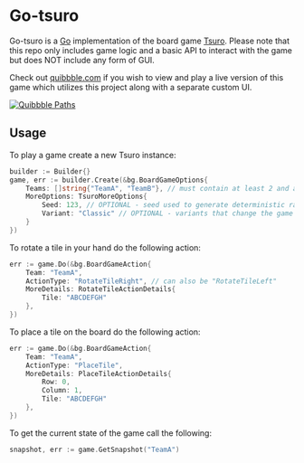 # Go-tsuro

Go-tsuro is a [Go](https://golang.org) implementation of the board game [Tsuro](https://boardgamegeek.com/boardgame/16992/tsuro). Please note that this repo only includes game logic and a basic API to interact with the game but does NOT include any form of GUI.

Check out [quibbble.com](https://quibbble.com/paths) if you wish to view and play a live version of this game which utilizes this project along with a separate custom UI.

[![Quibbble Paths](https://i.imgur.com/xdtMvHf.png)](https://quibbble.com/paths)

## Usage

To play a game create a new Tsuro instance:
```go
builder := Builder{}
game, err := builder.Create(&bg.BoardGameOptions{
    Teams: []string{"TeamA", "TeamB"}, // must contain at least 2 and at most 8 teams
    MoreOptions: TsuroMoreOptions{
        Seed: 123, // OPTIONAL - seed used to generate deterministic randomness which defaults to 0
        Variant: "Classic" // OPTIONAL - variants that change the game rules i.e. Classic (default), LongestPath, MostCrossings, OpenTiles, or Solo
    }
})
```

To rotate a tile in your hand do the following action:
```go
err := game.Do(&bg.BoardGameAction{
    Team: "TeamA",
    ActionType: "RotateTileRight", // can also be "RotateTileLeft"
    MoreDetails: RotateTileActionDetails{
        Tile: "ABCDEFGH"
    },
})
```

To place a tile on the board do the following action:
```go
err := game.Do(&bg.BoardGameAction{
    Team: "TeamA",
    ActionType: "PlaceTile",
    MoreDetails: PlaceTileActionDetails{
        Row: 0,
        Column: 1,
        Tile: "ABCDEFGH"
    },
})
```

To get the current state of the game call the following:
```go
snapshot, err := game.GetSnapshot("TeamA")
```
